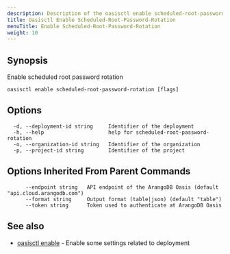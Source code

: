 ```yaml
---
description: Description of the oasisctl enable scheduled-root-password-rotation command
title: Oasisctl Enable Scheduled-Root-Password-Rotation
menuTitle: Enable Scheduled-Root-Password-Rotation
weight: 10
---
```

## Synopsis
Enable scheduled root password rotation

```
oasisctl enable scheduled-root-password-rotation [flags]
```

## Options
```
  -d, --deployment-id string     Identifier of the deployment
  -h, --help                     help for scheduled-root-password-rotation
  -o, --organization-id string   Identifier of the organization
  -p, --project-id string        Identifier of the project
```

## Options Inherited From Parent Commands
```
      --endpoint string   API endpoint of the ArangoDB Oasis (default "api.cloud.arangodb.com")
      --format string     Output format (table|json) (default "table")
      --token string      Token used to authenticate at ArangoDB Oasis
```

## See also
* [oasisctl enable](_index.md)	 - Enable some settings related to deployment

